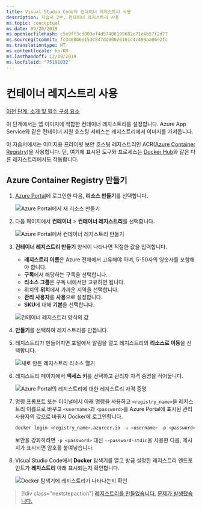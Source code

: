 ```yaml
---
title: Visual Studio Code의 컨테이너 레지스트리 사용
description: 자습서 2부, 컨테이너 레지스트리 사용
ms.topic: conceptual
ms.date: 09/20/2019
ms.openlocfilehash: c5e9ff3cd803ef4d57408199682c71e4b57f2d77
ms.sourcegitcommit: fc3408b6e153c847dd90026161c4c498aa06e2fc
ms.translationtype: HT
ms.contentlocale: ko-KR
ms.lasthandoff: 12/19/2019
ms.locfileid: "75191032"
---
```

# <a name="use-a-container-registry"></a>컨테이너 레지스트리 사용

[이전 단계: 소개 및 필수 구성 요소](tutorial-vscode-docker-node-01.md)

이 단계에서는 앱 이미지에 적합한 컨테이너 레지스트리를 설정합니다. Azure App Service와 같은 컨테이너 지원 호스팅 서비스는 레지스트리에서 이미지를 가져옵니다.

이 자습서에서는 이미지용 프라이빗 보안 호스팅 레지스트리인 ACR([Azure Container Registry](https://azure.microsoft.com/services/container-registry/))을 사용합니다. 단, 여기에 표시된 도구와 프로세스는 [Docker Hub](https://hub.docker.com/)와 같은 다른 레지스트리에서도 작동합니다.

## <a name="create-an-azure-container-registry"></a>Azure Container Registry 만들기

1. [Azure Portal](https://portal.azure.com)에 로그인한 다음, **리소스 만들기**를 선택합니다.

    ![Azure Portal에서 새 리소스 만들기](media/deploy-containers/portal-01a.png)

1. 다음 페이지에서 **컨테이너** > **컨테이너 레지스트리**를 선택합니다.

    ![Azure Portal에서 컨테이너 레지스트리 만들기](media/deploy-containers/portal-01b.png)

1. **컨테이너 레지스트리 만들기** 양식이 나타나면 적절한 값을 입력합니다.

    - **레지스트리 이름**은 Azure 전체에서 고유해야 하며, 5-50자의 영숫자를 포함해야 합니다.
    - **구독**에서 해당하는 구독을 선택합니다.
    - **리소스 그룹**은 구독 내에서만 고유하면 됩니다.
    - 위치의 **위치**에서 가까운 지역을 선택합니다.
    - **관리 사용자**를 **사용**으로 설정합니다.
    - **SKU**에 대해 **기본**을 선택합니다.

    ![컨테이너 레지스트리 양식의 값](media/deploy-containers/portal-02.png)

1. **만들기**를 선택하여 레지스트리를 만듭니다.

1. 레지스트리가 만들어지면 포털에서 알림을 열고 레지스트리의 **리소스로 이동**을 선택합니다.

    ![새로 만든 레지스트리 리소스 열기](media/deploy-containers/portal-03.png)

1. 레지스트리 페이지에서 **액세스 키**를 선택하고 관리자 자격 증명을 적어둡니다.

    ![Azure Portal의 레지스트리에 대한 레지스트리 자격 증명](media/deploy-containers/portal-04.png)

1. 명령 프롬프트 또는 터미널에서 아래 명령을 사용하고 `<registry_name>`을 레지스트리 이름으로 바꾸고 `<username>`과 `<password>`를 Azure Portal에 표시된 관리 사용자의 값으로 바꿔서 Docker에 로그인합니다.

    ```bash
    docker login <registry_name>.azurecr.io -u <username> -p <password>
    ```

    보안을 강화하려면 `-p <password>` 대신 `--password-stdin`을 사용한 다음, 메시지가 표시되면 암호를 붙여넣습니다.

1. Visual Studio Code에서 **Docker** 탐색기를 열고 방금 설정한 레지스트리 엔드포인트가 **레지스트리** 아래 표시되는지 확인합니다.

    ![Docker 탐색기에 레지스트리가 나타나는지 확인](media/deploy-containers/registries.png)

> [!div class="nextstepaction"]
> [레지스트리를 만들었습니다.](tutorial-vscode-docker-node-03.md) [문제가 발생했습니다.](https://www.research.net/r/PWZWZ52?tutorial=docker-extension&step=create-registry)
